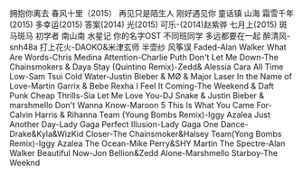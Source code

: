 拥抱你离去
春风十里（2015）
再见只是陌生人
刚好遇见你
童话镇
山海
霜雪千年(2015)
多幸运(2015)
答案(2014)
光(2015)
可乐-(2014)赵紫骅
七月上(2015)
斑马斑马
初学者
南山南
水星记
你的名字OST
不同班同学
多远都要在一起
醉清风-snh48a
打上花火-DAOKO&米津玄师
半壶纱
风筝误
Faded-Alan Walker
What Are Words-Chris Medina
Attention-Charlie Puth
Don't Let Me Down-The Chainsmokers & Daya
Stay (Quintino Remix)-Zedd& Alessia Cara
All Time Low-Sam Tsui
Cold Water-Justin Bieber & MØ & Major Laser
In the Name of Love-Martin Garrix & Bebe Rexha
I Feel It Coming-The Weekend & Daft Punk
Cheap Thrills-Sia
Let Me Love You-DJ Snake & Justin Bieber & marshmello
Don't Wanna Know-Maroon 5
This Is What You Came For-Calvin Harris & Rihanna
Team (Young Bombs Remix)-Iggy Azalea
Just Another Day-Lady Gaga
Perfect Illusion-Lady Gaga
One Dance-Drake&Kyla&WizKid
Closer-The Chainsmoker&Halsey
Team(Yong Bombs Remix)-Iggy Azalea
The Ocean-Mike Perry&SHY Martin
The Spectre-Alan Walker
Beautiful Now-Jon Bellion&Zedd
Alone-Marshmello
Starboy-The Weeknd